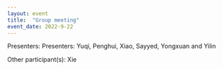```yaml
---
layout: event
title:  "Group meeting"
event_date: 2022-9-22
---
```


Presenters: Presenters: Yuqi, Penghui, Xiao, Sayyed, Yongxuan and Yilin

Other participant(s): Xie